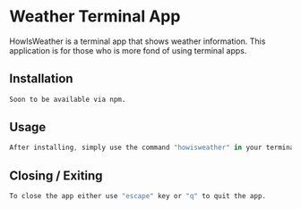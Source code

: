 # Weather Terminal App
HowIsWeather is a terminal app that shows weather information. This application is for those who is more fond of using terminal apps.

## Installation

```bash
Soon to be available via npm.
```

## Usage

```javascript
After installing, simply use the command "howisweather" in your terminal and you will see a popup where you have to enter the name of the city you want to see weather.
```

## Closing / Exiting

```bash
To close the app either use "escape" key or "q" to quit the app.
```
